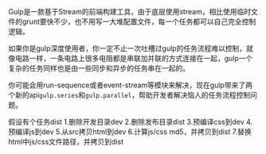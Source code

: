 Gulp是一款基于Stream的前端构建工具，由于底层使用stream，相比使用临时文件的grunt要快不少，也不用写一大堆配置文件，每一个任务都可以自己完全控制逻辑。

如果你是gulp深度使用者，你一定不止一次吐槽过gulp的任务流程难以控制，就像电路一样，一条电路上很多电阻都是串联加并联的方式连接在一起，gulp一个复杂的任务同样也是由一些同步和异步的任务串在一起的。

你可能会用run-sequence或者event-stream等模块来解决，现在gulp带来了两个新的api`gulp.series`和`gulp.parallel`，帮助开发者解决恼人的任务流程控制问题。

假设有个任务dist
1.删除开发目录dev
2.删除发布目录dist
3.预编译css到dev
4.预编译js到dev
5.从src拷贝html到dev
6.计算js/css md5，并拷贝到dist
7.替换html中js/css文件路径，并拷贝到dist